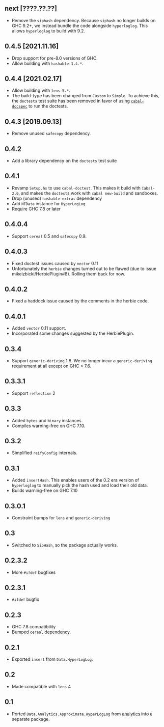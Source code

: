 next [????.??.??]
-----------------
* Remove the `siphash` dependency. Because `siphash` no longer builds on
  GHC 9.2+, we instead bundle the code alongside `hyperloglog`. This allows
  `hyperloglog` to build with 9.2.

0.4.5 [2021.11.16]
------------------
* Drop support for pre-8.0 versions of GHC.
* Allow building with `hashable-1.4.*`.

0.4.4 [2021.02.17]
------------------
* Allow building with `lens-5.*`.
* The build-type has been changed from `Custom` to `Simple`.
  To achieve this, the `doctests` test suite has been removed in favor of using
  [`cabal-docspec`](https://github.com/phadej/cabal-extras/tree/master/cabal-docspec)
  to run the doctests.

0.4.3 [2019.09.13]
------------------
* Remove unused `safecopy` dependency.

0.4.2
-----
* Add a library dependency on the `doctests` test suite

0.4.1
-----
* Revamp `Setup.hs` to use `cabal-doctest`. This makes it build
  with `Cabal-2.0`, and makes the `doctest`s work with `cabal new-build` and
  sandboxes.
* Drop (unused) `hashable-extras` dependency
* Add `NFData` instance for `HyperLogLog`
* Require GHC 7.8 or later

0.4.0.4
-------
* Support `cereal` 0.5 and `safecopy` 0.9.

0.4.0.3
-------
* Fixed doctest issues caused by `vector` 0.11
* Unfortunately the `herbie` changes turned out to be flawed (due to issue mikeizbicki/HerbiePlugin#8). Rolling them back for now.

0.4.0.2
-------
* Fixed a haddock issue caused by the comments in the herbie code.

0.4.0.1
-------
* Added `vector` 0.11 support.
* Incorporated some changes suggested by the HerbiePlugin.

0.3.4
-----
* Support `generic-deriving` 1.8. We no longer incur a `generic-deriving` requirement at all except on GHC < 7.6.

0.3.3.1
-------
* Support `reflection` 2

0.3.3
-----
* Added `bytes` and `binary` instances.
* Compiles warning-free on GHC 7.10.

0.3.2
-----
* Simplified `reifyConfig` internals.

0.3.1
-----
* Added `insertHash`. This enables users of the 0.2
  era version of `hyperloglog` to manually pick the
  hash used and load their old data.
* Builds warning-free on GHC 7.10

0.3.0.1
---
* Constraint bumps for `lens` and `generic-deriving`

0.3
---
* Switched to `SipHash`, so the package actually works.

0.2.3.2
-------
* More `#ifdef` bugfixes

0.2.3.1
-------
* `#ifdef` bugfix

0.2.3
-----
* GHC 7.8 compatibility
* Bumped `cereal` dependency.

0.2.1
-----
* Exported `insert` from `Data.HyperLogLog`.

0.2
---
* Made compatible with `lens` 4

0.1
---
* Ported `Data.Analytics.Approximate.HyperLogLog` from [analytics](http://github.com/analytics) into a separate package.
